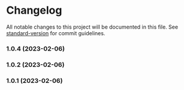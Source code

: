 # Changelog

All notable changes to this project will be documented in this file. See [standard-version](https://github.com/conventional-changelog/standard-version) for commit guidelines.

### 1.0.4 (2023-02-06)

### 1.0.2 (2023-02-06)

### 1.0.1 (2023-02-06)
